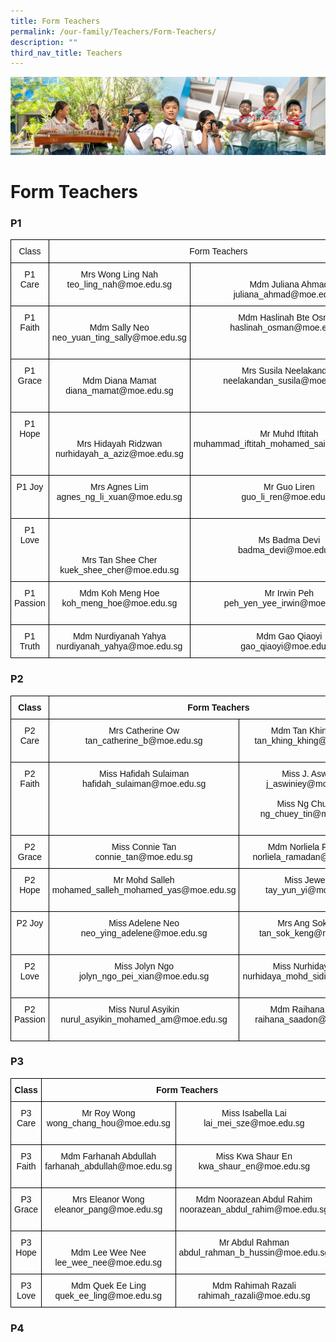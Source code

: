 ```yaml
---
title: Form Teachers
permalink: /our-family/Teachers/Form-Teachers/
description: ""
third_nav_title: Teachers
---
```

![](/images/AboutUs.jpg)

Form Teachers
=============

### **P1**

<style type="text/css">
.tg  {border-collapse:collapse;border-spacing:0;}
.tg td{border-color:black;border-style:solid;border-width:1px;font-family:Arial, sans-serif;font-size:14px;
  overflow:hidden;padding:10px 5px;word-break:normal;}
.tg th{border-color:black;border-style:solid;border-width:1px;font-family:Arial, sans-serif;font-size:14px;
  font-weight:normal;overflow:hidden;padding:10px 5px;word-break:normal;}
.tg .tg-21zi{color:#121212;text-align:center;vertical-align:top}
</style>
<table class="tg">
<thead>
  <tr>
    <th class="tg-21zi">Class</th>
    <th class="tg-21zi" colspan="2">Form Teachers</th>
  </tr>
</thead>
<tbody>
  <tr>
    <td class="tg-21zi">P1 Care</td>
    <td class="tg-21zi">Mrs Wong Ling Nah<br>teo_ling_nah@moe.edu.sg</td>
    <td class="tg-21zi"> <br>Mdm Juliana Ahmad<br>juliana_ahmad@moe.edu.sg<br> </td>
  </tr>
  <tr>
    <td class="tg-21zi">P1 Faith</td>
    <td class="tg-21zi"> <br>Mdm Sally Neo<br>neo_yuan_ting_sally@moe.edu.sg<br><br></td>
    <td class="tg-21zi">Mdm Haslinah Bte Osman<br>haslinah_osman@moe.edu.sg<br> </td>
  </tr>
  <tr>
    <td class="tg-21zi">P1 Grace</td>
    <td class="tg-21zi"> <br>Mdm Diana Mamat<br>diana_mamat@moe.edu.sg<br><br></td>
    <td class="tg-21zi">Mrs Susila Neelakandan<br>neelakandan_susila@moe.edu.sg</td>
  </tr>
  <tr>
    <td class="tg-21zi">P1 Hope</td>
    <td class="tg-21zi"><br><br>Mrs Hidayah Ridzwan<br>nurhidayah_a_aziz@moe.edu.sg</td>
    <td class="tg-21zi"><br>Mr Muhd Iftitah<br>muhammad_iftitah_mohamed_said@moe.edu.sg<br><br><br></td>
  </tr>
  <tr>
    <td class="tg-21zi">P1 Joy</td>
    <td class="tg-21zi">Mrs Agnes Lim<br>agnes_ng_li_xuan@moe.edu.sg</td>
    <td class="tg-21zi">Mr Guo Liren<br>guo_li_ren@moe.edu.sg<br><br></td>
  </tr>
  <tr>
    <td class="tg-21zi">P1 Love</td>
    <td class="tg-21zi"> <br><br><br>Mrs Tan Shee Cher<br>kuek_shee_cher@moe.edu.sg <br></td>
    <td class="tg-21zi"> <br>Ms Badma Devi<br>badma_devi@moe.edu.sg<br><br></td>
  </tr>
  <tr>
    <td class="tg-21zi">P1 Passion</td>
    <td class="tg-21zi">Mdm Koh Meng Hoe<br>koh_meng_hoe@moe.edu.sg</td>
    <td class="tg-21zi">Mr Irwin Peh<br>peh_yen_yee_irwin@moe.edu.sg<br><br></td>
  </tr>
  <tr>
    <td class="tg-21zi">P1 Truth</td>
    <td class="tg-21zi">Mdm Nurdiyanah Yahya<br>nurdiyanah_yahya@moe.edu.sg</td>
    <td class="tg-21zi">Mdm Gao Qiaoyi<br>gao_qiaoyi@moe.edu.sg<br></td>
  </tr>
</tbody>
</table>

### **P2**

<style type="text/css">
.tg  {border-collapse:collapse;border-spacing:0;}
.tg td{border-color:black;border-style:solid;border-width:1px;font-family:Arial, sans-serif;font-size:14px;
  overflow:hidden;padding:10px 5px;word-break:normal;}
.tg th{border-color:black;border-style:solid;border-width:1px;font-family:Arial, sans-serif;font-size:14px;
  font-weight:normal;overflow:hidden;padding:10px 5px;word-break:normal;}
.tg .tg-kf4z{color:#121212;font-weight:bold;text-align:center;vertical-align:top}
.tg .tg-21zi{color:#121212;text-align:center;vertical-align:top}
</style>
<table class="tg">
<thead>
  <tr>
    <th class="tg-kf4z">Class</th>
    <th class="tg-kf4z" colspan="2">Form Teachers</th>
  </tr>
</thead>
<tbody>
  <tr>
    <td class="tg-21zi">P2 Care</td>
    <td class="tg-21zi">Mrs Catherine Ow<br>tan_catherine_b@moe.edu.sg<br><br></td>
    <td class="tg-21zi">Mdm Tan Khing Khing<br>tan_khing_khing@moe.edu.sg</td>
  </tr>
  <tr>
    <td class="tg-21zi">P2 Faith</td>
    <td class="tg-21zi">Miss Hafidah Sulaiman<br>hafidah_sulaiman@moe.edu.sg</td>
    <td class="tg-21zi">Miss J. Aswiniey<br>j_aswiniey@moe.edu.sg<br> <br>Miss Ng Chuey Tin<br>ng_chuey_tin@moe.edu.sg<br><br></td>
  </tr>
  <tr>
    <td class="tg-21zi">P2 Grace</td>
    <td class="tg-21zi">Miss Connie Tan<br>connie_tan@moe.edu.sg<br> </td>
    <td class="tg-21zi">Mdm Norliela Ramadan<br>norliela_ramadan@moe.edu.sg</td>
  </tr>
  <tr>
    <td class="tg-21zi">P2 Hope</td>
    <td class="tg-21zi">Mr Mohd Salleh<br>mohamed_salleh_mohamed_yas@moe.edu.sg<br><br></td>
    <td class="tg-21zi">Miss Jewel Tay<br>tay_yun_yi@moe.edu.sg</td>
  </tr>
  <tr>
    <td class="tg-21zi">P2 Joy</td>
    <td class="tg-21zi">Miss Adelene Neo<br>neo_ying_adelene@moe.edu.sg<br><br></td>
    <td class="tg-21zi">Mrs Ang Sok Keng<br>tan_sok_keng@moe.edu.sg</td>
  </tr>
  <tr>
    <td class="tg-21zi">P2 Love</td>
    <td class="tg-21zi">Miss Jolyn Ngo<br>jolyn_ngo_pei_xian@moe.edu.sg<br><br></td>
    <td class="tg-21zi">Miss Nurhidaya Sidik<br>nurhidaya_mohd_sidik@moe.edu.sg</td>
  </tr>
  <tr>
    <td class="tg-21zi">P2 Passion</td>
    <td class="tg-21zi">Miss Nurul Asyikin<br>nurul_asyikin_mohamed_am@moe.edu.sg<br><br></td>
    <td class="tg-21zi">Mdm Raihana Saadon<br>raihana_saadon@moe.edu.sg</td>
  </tr>
</tbody>
</table>

### **P3**


<style type="text/css">
.tg  {border-collapse:collapse;border-spacing:0;}
.tg td{border-color:black;border-style:solid;border-width:1px;font-family:Arial, sans-serif;font-size:14px;
  overflow:hidden;padding:10px 5px;word-break:normal;}
.tg th{border-color:black;border-style:solid;border-width:1px;font-family:Arial, sans-serif;font-size:14px;
  font-weight:normal;overflow:hidden;padding:10px 5px;word-break:normal;}
.tg .tg-kf4z{color:#121212;font-weight:bold;text-align:center;vertical-align:top}
.tg .tg-21zi{color:#121212;text-align:center;vertical-align:top}
</style>
<table class="tg">
<thead>
  <tr>
    <th class="tg-kf4z">Class</th>
    <th class="tg-kf4z" colspan="2">Form Teachers</th>
  </tr>
</thead>
<tbody>
  <tr>
    <td class="tg-21zi">P3 Care</td>
    <td class="tg-21zi">Mr Roy Wong<br>wong_chang_hou@moe.edu.sg<br><br></td>
    <td class="tg-21zi">Miss Isabella Lai<br>lai_mei_sze@moe.edu.sg</td>
  </tr>
  <tr>
    <td class="tg-21zi">P3 Faith</td>
    <td class="tg-21zi">Mdm Farhanah Abdullah<br>farhanah_abdullah@moe.edu.sg <br><br></td>
    <td class="tg-21zi">Miss Kwa Shaur En<br>kwa_shaur_en@moe.edu.sg</td>
  </tr>
  <tr>
    <td class="tg-21zi">P3 Grace</td>
    <td class="tg-21zi">Mrs Eleanor Wong<br>eleanor_pang@moe.edu.sg</td>
    <td class="tg-21zi">Mdm Noorazean Abdul Rahim<br>noorazean_abdul_rahim@moe.edu.sg<br><br></td>
  </tr>
  <tr>
    <td class="tg-21zi">P3 Hope</td>
    <td class="tg-21zi"><br>Mdm Lee Wee Nee<br>lee_wee_nee@moe.edu.sg<br> </td>
    <td class="tg-21zi">Mr Abdul Rahman<br>abdul_rahman_b_hussin@moe.edu.sg</td>
  </tr>
  <tr>
    <td class="tg-21zi">P3 Love</td>
    <td class="tg-21zi">Mdm Quek Ee Ling<br>quek_ee_ling@moe.edu.sg<br>  </td>
    <td class="tg-21zi">Mdm Rahimah Razali<br>rahimah_razali@moe.edu.sg</td>
  </tr>
</tbody>
</table>

### **P4**
